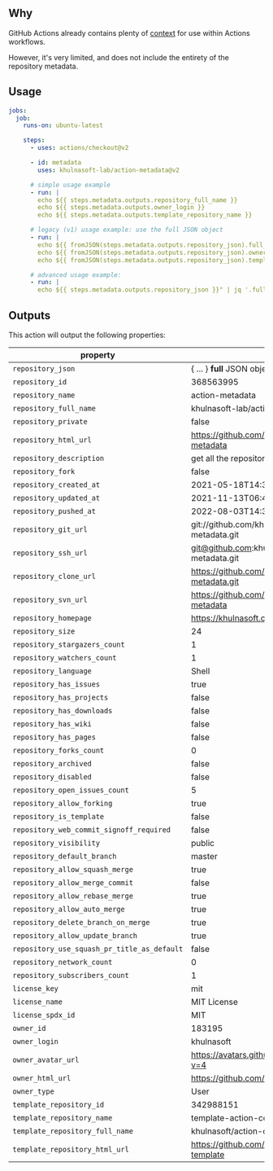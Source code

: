 ## Why

GitHub Actions already contains plenty of [context](https://docs.github.com/en/actions/reference/context-and-expression-syntax-for-github-actions) for use within Actions workflows.

However, it's very limited, and does not include the entirety of the repository metadata.

## Usage

```yaml
jobs:
  job:
    runs-on: ubuntu-latest

    steps:
      - uses: actions/checkout@v2

      - id: metadata
        uses: khulnasoft-lab/action-metadata@v2

      # simple usage example
      - run: |
        echo ${{ steps.metadata.outputs.repository_full_name }}
        echo ${{ steps.metadata.outputs.owner_login }}
        echo ${{ steps.metadata.outputs.template_repository_name }}

      # legacy (v1) usage example: use the full JSON object
      - run: |
        echo ${{ fromJSON(steps.metadata.outputs.repository_json).full_name }}
        echo ${{ fromJSON(steps.metadata.outputs.repository_json).owner.login }}
        echo ${{ fromJSON(steps.metadata.outputs.repository_json).template_repository.name }}

      # advanced usage example:
      - run: |
        echo ${{ steps.metadata.outputs.repository_json }}" | jq '.full_name, .owner.login, .template_repository.name'
```

## Outputs

This action will output the following properties:

<!-- markdownlint-capture -->
<!-- markdownlint-disable MD034 -->
| property                                    | example                                                  |
| ------------------------------------------- | -------------------------------------------------------- |
| `repository_json`                           | { ... } **full** JSON object of the current repository   |
| `repository_id`                             | 368563995                                                |
| `repository_name`                           | action-metadata                                          |
| `repository_full_name`                      | khulnasoft-lab/action-metadata                              |
| `repository_private`                        | false                                                    |
| `repository_html_url`                       | https://github.com/khulnasoft-lab/action-metadata           |
| `repository_description`                    | get all the repository metadata for use in Actions       |
| `repository_fork`                           | false                                                    |
| `repository_created_at`                     | 2021-05-18T14:38:41Z                                     |
| `repository_updated_at`                     | 2021-11-13T06:48:56Z                                     |
| `repository_pushed_at`                      | 2022-08-03T14:36:17Z                                     |
| `repository_git_url`                        | git://github.com/khulnasoft-lab/action-metadata.git         |
| `repository_ssh_url`                        | git@github.com:khulnasoft-lab/action-metadata.git           |
| `repository_clone_url`                      | https://github.com/khulnasoft-lab/action-metadata.git       |
| `repository_svn_url`                        | https://github.com/khulnasoft-lab/action-metadata           |
| `repository_homepage`                       | https://khulnasoft.com/projects/                        |
| `repository_size`                           | 24                                                       |
| `repository_stargazers_count`               | 1                                                        |
| `repository_watchers_count`                 | 1                                                        |
| `repository_language`                       | Shell                                                    |
| `repository_has_issues`                     | true                                                     |
| `repository_has_projects`                   | false                                                    |
| `repository_has_downloads`                  | false                                                    |
| `repository_has_wiki`                       | false                                                    |
| `repository_has_pages`                      | false                                                    |
| `repository_forks_count`                    | 0                                                        |
| `repository_archived`                       | false                                                    |
| `repository_disabled`                       | false                                                    |
| `repository_open_issues_count`              | 5                                                        |
| `repository_allow_forking`                  | true                                                     |
| `repository_is_template`                    | false                                                    |
| `repository_web_commit_signoff_required`    | false                                                    |
| `repository_visibility`                     | public                                                   |
| `repository_default_branch`                 | master                                                   |
| `repository_allow_squash_merge`             | true                                                     |
| `repository_allow_merge_commit`             | false                                                    |
| `repository_allow_rebase_merge`             | true                                                     |
| `repository_allow_auto_merge`               | true                                                     |
| `repository_delete_branch_on_merge`         | true                                                     |
| `repository_allow_update_branch`            | true                                                     |
| `repository_use_squash_pr_title_as_default` | false                                                    |
| `repository_network_count`                  | 0                                                        |
| `repository_subscribers_count`              | 1                                                        |
| `license_key`                               | mit                                                      |
| `license_name`                              | MIT License                                              |
| `license_spdx_id`                           | MIT                                                      |
| `owner_id`                                  | 183195                                                   |
| `owner_login`                               | khulnasoft                                              |
| `owner_avatar_url`                          | https://avatars.githubusercontent.com/u/183195?v=4       |
| `owner_html_url`                            | https://github.com/khulnasoft                           |
| `owner_type`                                | User                                                     |
| `template_repository_id`                    | 342988151                                                |
| `template_repository_name`                  | template-action-composite                                |
| `template_repository_full_name`             | khulnasoft/action-composite-template                    |
| `template_repository_html_url`              | https://github.com/khulnasoft/action-composite-template |
<!-- markdownlint-restore -->
